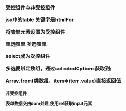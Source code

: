 <h3>受控组件与非受控组件

jsx中的lable 关键字是htmlFor

**将表单元素设置为受控组件**

单选表单 多选表单

**select成为受控组件**

多选要绑定数组，通过selectedOptions获取到;

Array.from(类数组，item=>item.value)直接返回值

<h4>非受控组件

表单数据交由dom处理,使用ref获取input元素

